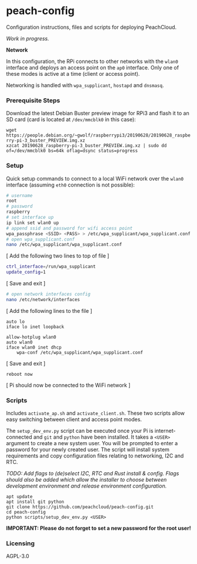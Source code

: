 # peach-config

Configuration instructions, files and scripts for deploying PeachCloud. 

_Work in progress._

**Network**

In this configuration, the RPi connects to other networks with the `wlan0` interface and deploys an access point on the `ap0` interface. Only one of these modes is active at a time (client or access point).

Networking is handled with `wpa_supplicant`, `hostapd` and `dnsmasq`.

### Prerequisite Steps

Download the latest Debian Buster preview image for RPi3 and flash it to an SD card (card is located at `/dev/mmcblk0` in this case):

`wget https://people.debian.org/~gwolf/raspberrypi3/20190628/20190628_raspberry-pi-3_buster_PREVIEW.img.xz`  
`xzcat 20190628_raspberry-pi-3_buster_PREVIEW.img.xz | sudo dd of=/dev/mmcblk0 bs=64k oflag=dsync status=progress`

### Setup

Quick setup commands to connect to a local WiFi network over the `wlan0` interface (assuming `eth0` connection is not possible):

```bash
# username
root
# password
raspberry
# set interface up
ip link set wlan0 up
# append ssid and password for wifi access point
wpa_passphrase <SSID> <PASS> > /etc/wpa_supplicant/wpa_supplicant.conf
# open wpa_supplicant.conf
nano /etc/wpa_supplicant/wpa_supplicant.conf
```

[ Add the following two lines to top of file ]

```bash
ctrl_interface=/run/wpa_supplicant
update_config=1
```

[ Save and exit ]

```bash
# open network interfaces config
nano /etc/network/interfaces
```

[ Add the following lines to the file ]

```
auto lo
iface lo inet loopback

allow-hotplug wlan0
auto wlan0
iface wlan0 inet dhcp
    wpa-conf /etc/wpa_supplicant/wpa_supplicant.conf
```

[ Save and exit ]

`reboot now`

[ Pi should now be connected to the WiFi network ]

### Scripts

Includes `activate_ap.sh` and `activate_client.sh`. These two scripts allow easy switching between client and access point modes.

The `setup_dev_env.py` script can be executed once your Pi is internet-connected and `git` and `python` have been installed. It takes a `<USER>` argument to create a new system user. You will be prompted to enter a password for your newly created user. The script will install system requirements and copy configuration files relating to networking, I2C and RTC.

_TODO: Add flags to (de)select I2C, RTC and Rust install & config. Flags should also be added which allow the installer to choose between development environment and release environment configuration._

`apt update`  
`apt install git python`  
`git clone https://github.com/peachcloud/peach-config.git`  
`cd peach-config`  
`python scripts/setup_dev_env.py <USER>`


**IMPORTANT: Please do not forget to set a new password for the root user!**

### Licensing

AGPL-3.0
